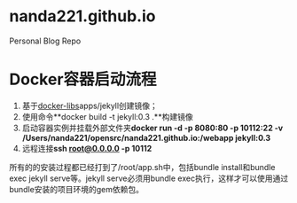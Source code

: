 # nanda221.github.io
Personal Blog Repo

# Docker容器启动流程

1. 基于[docker-libs](https://github.com/nanda221/docker-libs)apps/jekyll创建镜像；
2. 使用命令**docker build -t jekyll:0.3 .**构建镜像
3. 启动容器实例并挂载外部文件夹**docker run -d -p 8080:80 -p 10112:22 -v /Users/nanda221/opensrc/nanda221.github.io:/webapp jekyll:0.3**
4. 远程连接**ssh root@0.0.0.0 -p 10112**

所有的的安装过程都已经打到了/root/app.sh中，包括bundle install和bundle exec jekyll serve等。jekyll serve必须用bundle exec执行，这样才可以使用通过bundle安装的项目环境的gem依赖包。